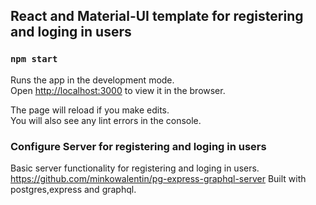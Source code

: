 ## React and Material-UI template for registering and loging in users

### `npm start`

Runs the app in the development mode.<br>
Open [http://localhost:3000](http://localhost:3000) to view it in the browser.

The page will reload if you make edits.<br>
You will also see any lint errors in the console.

### Configure Server for registering and loging in users 
  Basic server functionality for registering and loging in users.
  https://github.com/minkowalentin/pg-express-graphql-server
  Built with postgres,express and graphql.
  
  
